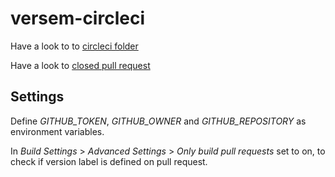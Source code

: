 versem-circleci
=============

Have a look to to [circleci folder](.circleci)

Have a look to [closed pull request](https://github.com/antham/versem-circleci/pulls?utf8=%E2%9C%93&q=is%3Apr+is%3Aclosed)

## Settings

Define _GITHUB_TOKEN_, _GITHUB_OWNER_ and _GITHUB_REPOSITORY_ as environment variables.

In _Build Settings_ > _Advanced Settings_ > _Only build pull requests_ set to on, to check if version label is defined on pull request.
